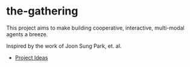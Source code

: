 # the-gathering

This project aims to make building cooperative, interactive, multi-modal agents a breeze.

Inspired by the work of Joon Sung Park, et. al. 

* [Project Ideas](./docs/IDEAS.md)
